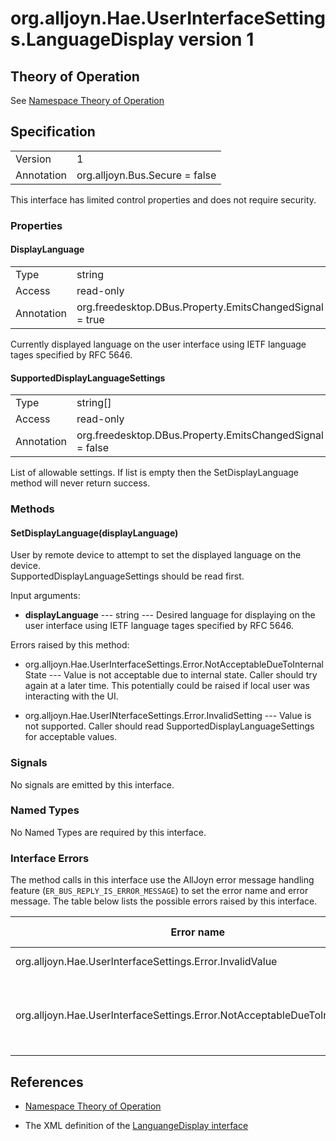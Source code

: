 # org.alljoyn.Hae.UserInterfaceSettings.LanguageDisplay version 1

## Theory of Operation

See [Namespace Theory of Operation](UserInterfaceSettingsTheoryOfOperation)

## Specification

|                       |                                                                       |
|-----------------------|-----------------------------------------------------------------------|
| Version               | 1                                                                     |
| Annotation            | org.alljoyn.Bus.Secure = false                                        |

This interface has limited control properties and does not require security.  

### Properties

#### DisplayLanguage

|                       |                                                                       |
|-----------------------|-----------------------------------------------------------------------|
| Type                  | string                                                                  |
| Access                | read-only                                                             |
| Annotation            | org.freedesktop.DBus.Property.EmitsChangedSignal = true               |

Currently displayed language on the user interface using IETF language tages
specified by RFC 5646.  

#### SupportedDisplayLanguageSettings

|                       |                                                                       |
|-----------------------|-----------------------------------------------------------------------|
| Type                  | string[]                                                              |
| Access                | read-only                                                             |
| Annotation            | org.freedesktop.DBus.Property.EmitsChangedSignal = false              |

List of allowable settings.  If list is empty then the SetDisplayLanguage
method will never return success.


### Methods


#### SetDisplayLanguage(displayLanguage)

User by remote device to attempt to set the displayed language on the device.  
SupportedDisplayLanguageSettings should be read first.

Input arguments:

* **displayLanguage** --- string --- Desired language for displaying on the user
interface using IETF language tages specified by RFC 5646.

Errors raised by this method:

* org.alljoyn.Hae.UserInterfaceSettings.Error.NotAcceptableDueToInternalState 
--- Value is not acceptable due to internal state.  Caller should try again at a 
later time.  This potentially could be raised if local user was interacting with 
the UI.

* org.alljoyn.Hae.UserINterfaceSettings.Error.InvalidSetting --- Value is not 
supported.  Caller should read SupportedDisplayLanguageSettings for acceptable 
values.

### Signals

No signals are emitted by this interface.

### Named Types

No Named Types are required by this interface.

### Interface Errors

The method calls in this interface use the AllJoyn error message handling feature
(`ER_BUS_REPLY_IS_ERROR_MESSAGE`) to set the error name and error message. The 
table below lists the possible errors raised by this interface.

| Error name                                                                  | Error message                                 |
|-----------------------------------------------------------------------------|-----------------------------------------------|
| org.alljoyn.Hae.UserInterfaceSettings.Error.InvalidValue                    | Value not supported                           |
| org.alljoyn.Hae.UserInterfaceSettings.Error.NotAcceptableDueToInternalState | Value is not acceptable due to internal state |



## References

* [Namespace Theory of Operation](UserInterfaceSettingsTheoryOfOperation)

* The XML definition of the [LanguangeDisplay interface](LanguageDisplay-v1.xml)
